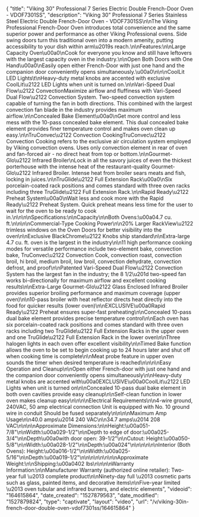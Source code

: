 {
    "title": "Viking 30\" Professional 7 Series Electric Double French-Door Oven - VDOF7301SS",
    "description": "Viking 30\" Professional 7 Series Stainless Steel Electric Double French-Door Oven - VDOF7301SS\n\nThe Viking Professional French-Door Oven introduces total convenience and the same superior power and performance as other Viking Professional ovens. Side swing doors turn this traditional oven into a modern amenity, putting accessibility to your dish within arm\u2019s reach.\n\nFeatures:\n\nLarge Capacity Oven\u00a0\nCook for everyone you know and still have leftovers with the largest capacity oven in the industry.\n\nOpen Both Doors with One Hand\u00a0\nEasily open either French-Door with just one hand and the companion door conveniently opens simultaneously.\u00a0\n\n\nCoolLit LED Lights\t\nHeavy-duty metal knobs are accented with exclusive CoolLit\u2122 LED Lights when unit is turned on.\n\nVari-Speed Dual Flow\u2122 ConvectionMaximize airflow and fluffiness with Vari-Speed Dual Flow\u2122 Convection System. Two-speed convection system capable of turning the fan in both directions. This combined with the largest convection fan blade in the industry provides maximum airflow.\n\nConcealed Bake Element\u00a0\nGet more control and less mess with the 10-pass concealed bake element. This dual concealed bake element provides finer temperature control and makes oven clean up easy.\n\nTruConvec\u2122 Convection CookingTruConvec\u2122 Convection Cooking refers to the exclusive air circulation system employed by Viking convection ovens. Uses only convection element in rear of oven and fan-forced air - no direct heat from top or bottom.\n\nGourmet-Glo\u2122 Infrared Broiler\nLock in all the savory juices of even the thickest porterhouse with the intense heat of the restaurant-quality Gourmet-Glo\u2122 Infrared Broiler. Intense heat from broiler sears meats and fish, locking in juices.\n\nTruGlide\u2122 Full Extension Rack\u00a0\nSix porcelain-coated rack positions and comes standard with three oven racks including three TruGlide\u2122 Full Extension Rack.\n\nRapid Ready\u2122 Preheat System\u00a0\nWait less and cook more with the Rapid Ready\u2122 Preheat System. Quick preheat means less time for the user to wait for the oven to be ready to cook in.\n\n\n\nSpecifications:\n\nCapacity\n\nBoth Ovens:\u00a04.7 cu. ft.\n\n\n\nCommercial-Type Cooking Power\n\n20% Larger RackView\u2122 trimless windows on the Oven Doors for better visibility into the oven\n\nExclusive BlackChrome\u2122 Knobs ship standard\n\nExtra-large 4.7 cu. ft. oven is the largest in the industry\n\n11 high performance cooking modes for versatile performance include two-element bake, convection bake, TruConvec\u2122 Convection Cook, convection roast, convection broil, hi broil, medium broil, low broil, convection dehydrate, convection defrost, and proof\n\nPatented Vari-Speed Dual Flow\u2122 Convection System has the largest fan in the industry; the 8 1\/2\u201d two-speed fan works bi-directionally for maximum airflow and excellent cooking results\n\nExtra-Large Gourmet-Glo\u2122 Glass Enclosed Infrared Broiler provides superior broiling performance and maximum coverage (upper oven)\n\n10-pass broiler with heat reflector directs heat directly into the food for quicker results (lower oven)\n\nEXCLUSIVE\u00a0Rapid Ready\u2122 Preheat ensures super-fast preheating\n\nConcealed 10-pass dual bake element provides precise temperature control\n\nEach oven has six porcelain-coated rack positions and comes standard with three oven racks including two TruGlide\u2122 Full Extension Racks in the upper oven and one TruGlide\u2122 Full Extension Rack in the lower oven\n\nThree halogen lights in each oven offer excellent visibility\n\nTimed Bake function allows the oven to be set to begin cooking up to 24 hours later and shut off when cooking time is complete\n\nMeat probe feature in upper oven sounds the timer when desired temperature is reached\n\n\n\nEasy Operation and Cleanup\n\nOpen either French-door with just one hand and the companion door conveniently opens simultaneously\n\nHeavy-duty metal knobs are accented with\u00a0EXCLUSIVE\u00a0CoolLit\u2122 LED Lights when unit is turned on\n\nConcealed 10-pass dual bake element in both oven cavities provide easy cleanup\n\nSelf-clean function in lower oven makes cleanup easy\n\n\n\nElectrical Requirements\n\n4-wire ground, 240VAC, 50 amp electrical connection Unit is equipped with No. 10 ground wire in conduit Should be fused separately\n\n\n\nMaximum Amp Usage\n\n40.0 amps\u2014 240 VAC\n\n34.7 amps\u2014 208 VAC\n\n\n\nApproximate Dimensions:\n\nHeight:\u00a051-7\/8\"\n\nWidth:\u00a029-1\/2\"\n\nDepth to edge of door:\u00a025-3\/4\"\n\nDepth\u00a0with door open: 39-1\/2\"\n\nCutout: Height:\u00a050-5\/8\"\n\nWidth:\u00a028-1\/2\"\n\nDepth:\u00a024\"\n\n\n\n\n\nInterior (Both Ovens): Height:\u00a016-1\/2\"\n\nWidth:\u00a025-5\/16\"\n\nDepth:\u00a019-1\/2\"\n\n\n\n\n\n\n\nApproximate Weight:\n\nShipping:\u00a0402 lbs\n\n\n\nWarranty Information:\n\nManufacturer Warranty (authorized online retailer): Two-year full \u2013 complete product\n\nNinety-day full \u2013 cosmetic parts such as glass, painted items, and decorative items\n\nFive-year limited \u2013 oven tubular and infrared burners, and electric elements",
    "videoid": "164615864",
    "date_created": "1527879563",
    "date_modified": "1527879824",
    "type": "captivate",
    "layout": "video",
    "url": "\/v\/viking-30in-french-door-double-oven-vdof7301ss\/164615864"
}